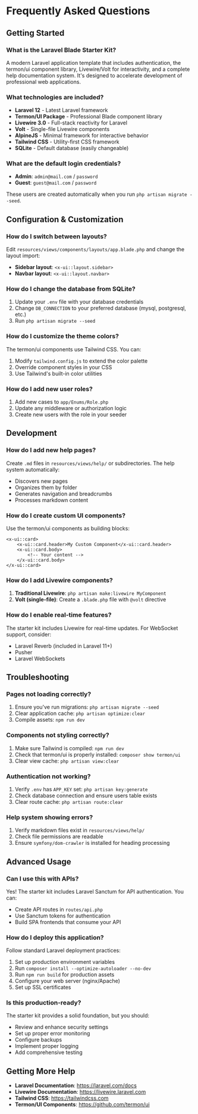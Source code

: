 # Frequently Asked Questions

## Getting Started

### What is the Laravel Blade Starter Kit?
A modern Laravel application template that includes authentication, the termon/ui component library, Livewire/Volt for interactivity, and a complete help documentation system. It's designed to accelerate development of professional web applications.

### What technologies are included?
- **Laravel 12** - Latest Laravel framework
- **Termon/UI Package** - Professional Blade component library
- **Livewire 3.0** - Full-stack reactivity for Laravel
- **Volt** - Single-file Livewire components
- **AlpineJS** - Minimal framework for interactive behavior
- **Tailwind CSS** - Utility-first CSS framework
- **SQLite** - Default database (easily changeable)

### What are the default login credentials?
- **Admin**: `admin@mail.com` / `password`
- **Guest**: `guest@mail.com` / `password`

These users are created automatically when you run `php artisan migrate --seed`.

## Configuration & Customization

### How do I switch between layouts?
Edit `resources/views/components/layouts/app.blade.php` and change the layout import:
- **Sidebar layout**: `<x-ui::layout.sidebar>`
- **Navbar layout**: `<x-ui::layout.navbar>`

### How do I change the database from SQLite?
1. Update your `.env` file with your database credentials
2. Change `DB_CONNECTION` to your preferred database (mysql, postgresql, etc.)
3. Run `php artisan migrate --seed`

### How do I customize the theme colors?
The termon/ui components use Tailwind CSS. You can:
1. Modify `tailwind.config.js` to extend the color palette
2. Override component styles in your CSS
3. Use Tailwind's built-in color utilities

### How do I add new user roles?
1. Add new cases to `app/Enums/Role.php`
2. Update any middleware or authorization logic
3. Create new users with the role in your seeder

## Development

### How do I add new help pages?
Create `.md` files in `resources/views/help/` or subdirectories. The help system automatically:
- Discovers new pages
- Organizes them by folder
- Generates navigation and breadcrumbs
- Processes markdown content

### How do I create custom UI components?
Use the termon/ui components as building blocks:
```blade
<x-ui::card>
    <x-ui::card.header>My Custom Component</x-ui::card.header>
    <x-ui::card.body>
        <!-- Your content -->
    </x-ui::card.body>
</x-ui::card>
```

### How do I add Livewire components?
1. **Traditional Livewire**: `php artisan make:livewire MyComponent`
2. **Volt (single-file)**: Create a `.blade.php` file with `@volt` directive

### How do I enable real-time features?
The starter kit includes Livewire for real-time updates. For WebSocket support, consider:
- Laravel Reverb (included in Laravel 11+)
- Pusher
- Laravel WebSockets

## Troubleshooting

### Pages not loading correctly?
1. Ensure you've run migrations: `php artisan migrate --seed`
2. Clear application cache: `php artisan optimize:clear`
3. Compile assets: `npm run dev`

### Components not styling correctly?
1. Make sure Tailwind is compiled: `npm run dev`
2. Check that termon/ui is properly installed: `composer show termon/ui`
3. Clear view cache: `php artisan view:clear`

### Authentication not working?
1. Verify `.env` has `APP_KEY` set: `php artisan key:generate`
2. Check database connection and ensure users table exists
3. Clear route cache: `php artisan route:clear`

### Help system showing errors?
1. Verify markdown files exist in `resources/views/help/`
2. Check file permissions are readable
3. Ensure `symfony/dom-crawler` is installed for heading processing

## Advanced Usage

### Can I use this with APIs?
Yes! The starter kit includes Laravel Sanctum for API authentication. You can:
- Create API routes in `routes/api.php`
- Use Sanctum tokens for authentication
- Build SPA frontends that consume your API

### How do I deploy this application?
Follow standard Laravel deployment practices:
1. Set up production environment variables
2. Run `composer install --optimize-autoloader --no-dev`
3. Run `npm run build` for production assets
4. Configure your web server (nginx/Apache)
5. Set up SSL certificates

### Is this production-ready?
The starter kit provides a solid foundation, but you should:
- Review and enhance security settings
- Set up proper error monitoring
- Configure backups
- Implement proper logging
- Add comprehensive testing

## Getting More Help

- **Laravel Documentation**: https://laravel.com/docs
- **Livewire Documentation**: https://livewire.laravel.com
- **Tailwind CSS**: https://tailwindcss.com
- **Termon/UI Components**: https://github.com/termon/ui
